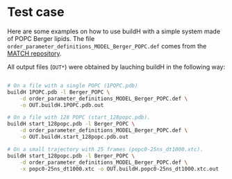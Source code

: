 # Test case

Here are some examples on how to use buildH with a simple system made of POPC Berger lipids. The file `order_parameter_definitions_MODEL_Berger_POPC.def` comes from the [MATCH repository](https://github.com/NMRLipids/MATCH/tree/master/scripts/orderParm_defs).

All output files (`OUT*`) were obtained by lauching buildH in the following way:

```bash

# On a file with a single POPC (1POPC.pdb)
buildH 1POPC.pdb -l Berger_POPC \
	-d order_parameter_definitions_MODEL_Berger_POPC.def \
	-o OUT.buildH.1POPC.pdb.out

# On a file with 128 POPC (start_128popc.pdb).
buildH start_128popc.pdb -l Berger_POPC \
	-d order_parameter_definitions_MODEL_Berger_POPC.def \
	-o OUT.buildH.start_128popc.pdb.out

# On a small trajectory with 25 frames (popc0-25ns_dt1000.xtc).
buildH start_128popc.pdb -l Berger_POPC \
	-d order_parameter_definitions_MODEL_Berger_POPC.def \
	-x popc0-25ns_dt1000.xtc -o OUT.buildH.popc0-25ns_dt1000.xtc.out

```
